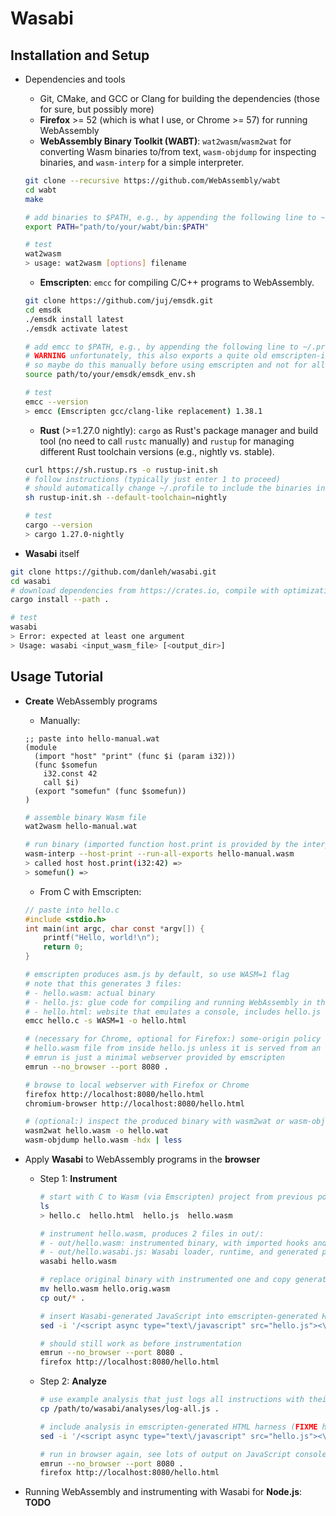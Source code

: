 # Wasabi

## Installation and Setup

- Dependencies and tools
    * Git, CMake, and GCC or Clang for building the dependencies (those for sure, but possibly more)
    * **Firefox** >= 52 (which is what I use, or Chrome >= 57) for running WebAssembly
    * **WebAssembly Binary Toolkit (WABT)**: ```wat2wasm```/```wasm2wat``` for converting Wasm binaries to/from text, ```wasm-objdump``` for inspecting binaries, and ```wasm-interp``` for a simple interpreter.
    ```bash
    git clone --recursive https://github.com/WebAssembly/wabt
    cd wabt
    make
    
    # add binaries to $PATH, e.g., by appending the following line to ~/.profile or ~/.bashrc
    export PATH="path/to/your/wabt/bin:$PATH"
    
    # test
    wat2wasm
    > usage: wat2wasm [options] filename
    ```
    
    * **Emscripten**: ```emcc``` for compiling C/C++ programs to WebAssembly.
    ```bash
    git clone https://github.com/juj/emsdk.git
    cd emsdk
    ./emsdk install latest
    ./emsdk activate latest
    
    # add emcc to $PATH, e.g., by appending the following line to ~/.profile or ~/.bashrc
    # WARNING unfortunately, this also exports a quite old emscripten-included clang version,
    # so maybe do this manually before using emscripten and not for all shells. 
    source path/to/your/emsdk/emsdk_env.sh
    
    # test
    emcc --version
    > emcc (Emscripten gcc/clang-like replacement) 1.38.1
    ``` 
    
    * **Rust** (>=1.27.0 nightly): ```cargo``` as Rust's package manager and build tool (no need to call ```rustc``` manually) and ```rustup``` for managing different Rust toolchain versions (e.g., nightly vs. stable).
    ```bash
    curl https://sh.rustup.rs -o rustup-init.sh
    # follow instructions (typically just enter 1 to proceed)
    # should automatically change ~/.profile to include the binaries in $PATH
    sh rustup-init.sh --default-toolchain=nightly
    
    # test
    cargo --version
    > cargo 1.27.0-nightly
    ```

- **Wasabi** itself
```bash
git clone https://github.com/danleh/wasabi.git
cd wasabi
# download dependencies from https://crates.io, compile with optimizations, make wasabi binary available in $PATH
cargo install --path .

# test
wasabi
> Error: expected at least one argument
> Usage: wasabi <input_wasm_file> [<output_dir>]
```

## Usage Tutorial

- **Create** WebAssembly programs
    * Manually:
    ```sexp
    ;; paste into hello-manual.wat
    (module
      (import "host" "print" (func $i (param i32)))
      (func $somefun
        i32.const 42
        call $i)
      (export "somefun" (func $somefun))
    )
    ```
    ```bash
    # assemble binary Wasm file
    wat2wasm hello-manual.wat
    
    # run binary (imported function host.print is provided by the interpreter)
    wasm-interp --host-print --run-all-exports hello-manual.wasm
    > called host host.print(i32:42) =>
    > somefun() =>
    ```
    
    * From C with Emscripten:
    ```C
    // paste into hello.c
    #include <stdio.h>
    int main(int argc, char const *argv[]) {
        printf("Hello, world!\n");
        return 0;
    }
    ```
    ```bash
    # emscripten produces asm.js by default, so use WASM=1 flag
    # note that this generates 3 files: 
    # - hello.wasm: actual binary
    # - hello.js: glue code for compiling and running WebAssembly in the browser, uses fetch() to get hello.wasm
    # - hello.html: website that emulates a console, includes hello.js
    emcc hello.c -s WASM=1 -o hello.html
    
    # (necessary for Chrome, optional for Firefox:) some-origin policy disallows getting 
    # hello.wasm file from inside hello.js unless it is served from an actual webserver
    # emrun is just a minimal webserver provided by emscripten  
    emrun --no_browser --port 8080 .
  
    # browse to local webserver with Firefox or Chrome
    firefox http://localhost:8080/hello.html
    chromium-browser http://localhost:8080/hello.html

    # (optional:) inspect the produced binary with wasm2wat or wasm-objdump
    wasm2wat hello.wasm -o hello.wat
    wasm-objdump hello.wasm -hdx | less
    ```

- Apply **Wasabi** to WebAssembly programs in the **browser** 
    * Step 1: **Instrument**
        ```bash
        # start with C to Wasm (via Emscripten) project from previous point, that is:  
        ls
        > hello.c  hello.html  hello.js  hello.wasm
    
        # instrument hello.wasm, produces 2 files in out/:
        # - out/hello.wasm: instrumented binary, with imported hooks and calls to these hooks inserted between instructions
        # - out/hello.wasabi.js: Wasabi loader, runtime, and generated program-dependent JavaScript (low-level monomorphized hooks and statically extracted information about the binary)
        wasabi hello.wasm
    
        # replace original binary with instrumented one and copy generated JavaScript 
        mv hello.wasm hello.orig.wasm
        cp out/* .
    
        # insert Wasabi-generated JavaScript into emscripten-generated HTML harness (FIXME hacky)
        sed -i '/<script async type="text\/javascript" src="hello.js"><\/script>/a <script src="hello.wasabi.js"></script>' hello.html
    
        # should still work as before instrumentation
        emrun --no_browser --port 8080 .
        firefox http://localhost:8080/hello.html
        ```

    * Step 2: **Analyze**
        ```bash
        # use example analysis that just logs all instructions with their inputs and results
        cp /path/to/wasabi/analyses/log-all.js .
      
        # include analysis in emscripten-generated HTML harness (FIXME hacky)
        sed -i '/<script async type="text\/javascript" src="hello.js"><\/script>/a <script src="log-all.js"></script>' hello.html
      
        # run in browser again, see lots of output on JavaScript console
        emrun --no_browser --port 8080 .
        firefox http://localhost:8080/hello.html
        ```

-  Running WebAssembly and instrumenting with Wasabi for **Node.js**: **TODO**